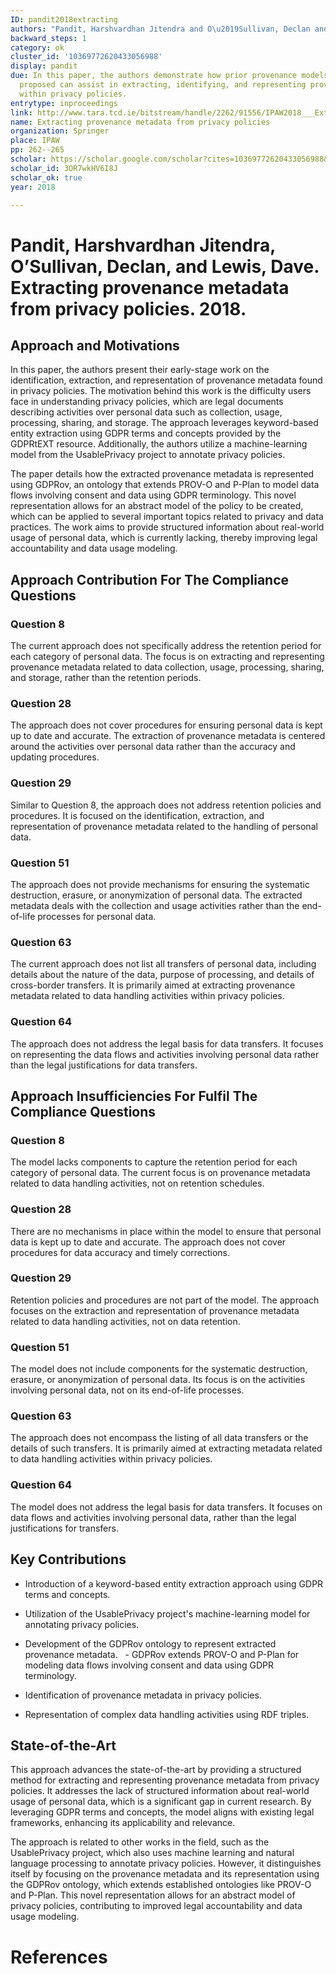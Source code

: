 ```yaml
---
ID: pandit2018extracting
authors: "Pandit, Harshvardhan Jitendra and O\u2019Sullivan, Declan and Lewis, Dave"
backward_steps: 1
category: ok
cluster_id: '10369772620433056988'
display: pandit
due: In this paper, the authors demonstrate how prior provenance models they have
  proposed can assist in extracting, identifying, and representing provenance information
  within privacy policies.
entrytype: inproceedings
link: http://www.tara.tcd.ie/bitstream/handle/2262/91556/IPAW2018___Extracting_Provenance_Metadata_from_Privacy_Policies.pdf?sequence=1
name: Extracting provenance metadata from privacy policies
organization: Springer
place: IPAW
pp: 262--265
scholar: https://scholar.google.com/scholar?cites=10369772620433056988&as_sdt=2005&sciodt=0,5&hl=en
scholar_id: 3OR7wkHV6I8J
scholar_ok: true
year: 2018

---
```

# Pandit, Harshvardhan Jitendra, O’Sullivan, Declan, and Lewis, Dave. Extracting provenance metadata from privacy policies. 2018.

## Approach and Motivations

In this paper, the authors present their early-stage work on the identification, extraction, and representation of provenance metadata found in privacy policies. The motivation behind this work is the difficulty users face in understanding privacy policies, which are legal documents describing activities over personal data such as collection, usage, processing, sharing, and storage. The approach leverages keyword-based entity extraction using GDPR terms and concepts provided by the GDPRtEXT resource. Additionally, the authors utilize a machine-learning model from the UsablePrivacy project to annotate privacy policies.

The paper details how the extracted provenance metadata is represented using GDPRov, an ontology that extends PROV-O and P-Plan to model data flows involving consent and data using GDPR terminology. This novel representation allows for an abstract model of the policy to be created, which can be applied to several important topics related to privacy and data practices. The work aims to provide structured information about real-world usage of personal data, which is currently lacking, thereby improving legal accountability and data usage modeling.

## Approach Contribution For The Compliance Questions

### Question 8

The current approach does not specifically address the retention period for each category of personal data. The focus is on extracting and representing provenance metadata related to data collection, usage, processing, sharing, and storage, rather than the retention periods.

### Question 28

The approach does not cover procedures for ensuring personal data is kept up to date and accurate. The extraction of provenance metadata is centered around the activities over personal data rather than the accuracy and updating procedures.

### Question 29

Similar to Question 8, the approach does not address retention policies and procedures. It is focused on the identification, extraction, and representation of provenance metadata related to the handling of personal data.

### Question 51

The approach does not provide mechanisms for ensuring the systematic destruction, erasure, or anonymization of personal data. The extracted metadata deals with the collection and usage activities rather than the end-of-life processes for personal data.

### Question 63

The current approach does not list all transfers of personal data, including details about the nature of the data, purpose of processing, and details of cross-border transfers. It is primarily aimed at extracting provenance metadata related to data handling activities within privacy policies.

### Question 64

The approach does not address the legal basis for data transfers. It focuses on representing the data flows and activities involving personal data rather than the legal justifications for data transfers.

## Approach Insufficiencies For Fulfil The Compliance Questions

### Question 8

The model lacks components to capture the retention period for each category of personal data. The current focus is on provenance metadata related to data handling activities, not on retention schedules.

### Question 28

There are no mechanisms in place within the model to ensure that personal data is kept up to date and accurate. The approach does not cover procedures for data accuracy and timely corrections.

### Question 29

Retention policies and procedures are not part of the model. The approach focuses on the extraction and representation of provenance metadata related to data handling activities, not on data retention.

### Question 51

The model does not include components for the systematic destruction, erasure, or anonymization of personal data. Its focus is on the activities involving personal data, not on its end-of-life processes.

### Question 63

The approach does not encompass the listing of all data transfers or the details of such transfers. It is primarily aimed at extracting metadata related to data handling activities within privacy policies.

### Question 64

The model does not address the legal basis for data transfers. It focuses on data flows and activities involving personal data, rather than the legal justifications for transfers.

## Key Contributions

- Introduction of a keyword-based entity extraction approach using GDPR terms and concepts.
- Utilization of the UsablePrivacy project's machine-learning model for annotating privacy policies.

- Development of the GDPRov ontology to represent extracted provenance metadata.
  - GDPRov extends PROV-O and P-Plan for modeling data flows involving consent and data using GDPR terminology.
 
- Identification of provenance metadata in privacy policies.
- Representation of complex data handling activities using RDF triples.

## State-of-the-Art

This approach advances the state-of-the-art by providing a structured method for extracting and representing provenance metadata from privacy policies. It addresses the lack of structured information about real-world usage of personal data, which is a significant gap in current research. By leveraging GDPR terms and concepts, the model aligns with existing legal frameworks, enhancing its applicability and relevance.

The approach is related to other works in the field, such as the UsablePrivacy project, which also uses machine learning and natural language processing to annotate privacy policies. However, it distinguishes itself by focusing on the provenance metadata and its representation using the GDPRov ontology, which extends established ontologies like PROV-O and P-Plan. This novel representation allows for an abstract model of privacy policies, contributing to improved legal accountability and data usage modeling.

# References

